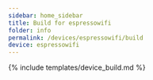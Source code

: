 ```yaml
---
sidebar: home_sidebar
title: Build for espressowifi
folder: info
permalink: /devices/espressowifi/build
device: espressowifi
---
```

{% include templates/device_build.md %}
